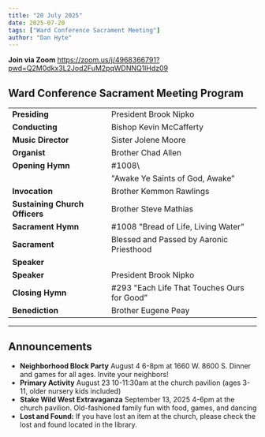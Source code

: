 ```yaml
---
title: "20 July 2025"
date: 2025-07-20
tags: ["Ward Conference Sacrament Meeting"]
author: "Dan Hyte"
---
```


**Join via Zoom**
<https://zoom.us/j/4968366791?pwd=Q2M0dkx3L2Jod2FuM2pqWDNNQ1lHdz09>

## Ward Conference Sacrament Meeting Program

|                                    |                                               |
| -------------------------------    | -----------------------------------           |
| **Presiding**                      | President Brook Nipko                         |
| **Conducting**                     | Bishop Kevin McCafferty                       |
| **Music Director**                 | Sister Jolene Moore                           |
| **Organist**                       | Brother Chad Allen                            |
| **Opening Hymn**                   | #1008\ 
|                                    |"Awake Ye Saints of God, Awake”                |
| **Invocation**                     | Brother Kemmon Rawlings                       |
| **Sustaining Church Officers**     | Brother Steve Mathias                         |
| **Sacrament Hymn**                 | #1008 "Bread of Life, Living Water”           |
| **Sacrament**                      | Blessed and Passed by Aaronic Priesthood      |
| **Speaker**      |                 | Bishop Kevin McCafferty                       |
| **Speaker**                        | President Brook Nipko                         |
| **Closing Hymn**                   | #293 "Each Life That Touches Ours for Good”   |
| **Benediction**                    | Brother Eugene Peay                           |

---

## Announcements

- **Neighborhood Block Party** August 4 6-8pm at 1660 W. 8600 S. Dinner and games for all ages. Invite your neighbors!
- **Primary Activity** August 23 10-11:30am at the church pavilion (ages 3-11, older nursery kids included)
- **Stake Wild West Extravaganza** September 13, 2025 4-6pm at the church pavilion. Old-fashioned family fun with food, games, and dancing
- **Lost and Found:** If you have lost an item at the church, please check the lost and found located in the library.
